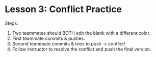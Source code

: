 # Lesson 3: Conflict Practice

Steps:
1. Two teammates should BOTH edit the blank with a different color.
2. First teammate commits & pushes.
3. Second teammate commits & tries to push → conflict!
4. Follow instructor to resolve the conflict and push the final version.
